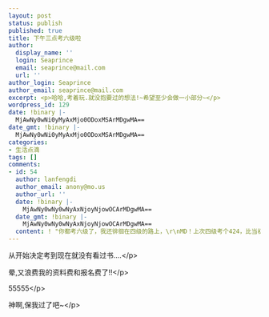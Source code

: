 ```yaml
---
layout: post
status: publish
published: true
title: 下午三点考六级啦
author:
  display_name: ''
  login: Seaprince
  email: seaprince@mail.com
  url: ''
author_login: Seaprince
author_email: seaprince@mail.com
excerpt: <p>哈哈,考着玩.就没抱要过的想法!~希望至少会做一小部分~</p>
wordpress_id: 129
date: !binary |-
  MjAwNy0wNi0yMyAxMjo0ODoxMSArMDgwMA==
date_gmt: !binary |-
  MjAwNy0wNi0yMyAxMjo0ODoxMSArMDgwMA==
categories:
- 生活点滴
tags: []
comments:
- id: 54
  author: lanfengdi
  author_email: anony@mo.us
  author_url: ''
  date: !binary |-
    MjAwNy0wNy0wNyAxNjoyNjowOCArMDgwMA==
  date_gmt: !binary |-
    MjAwNy0wNy0wNyAxNjoyNjowOCArMDgwMA==
  content: ! "你都考六级了，我还徘徊在四级的路上，\r\nMD！上次四级考个424，比当初考59还郁闷"
---
```

<p>从开始决定考到现在就没有看过书....<&#47;p></p>
<p>晕,又浪费我的资料费和报名费了!!<&#47;p></p>
<p>55555<&#47;p></p>
<p>神啊,保我过了吧~<&#47;p></p>
